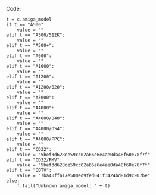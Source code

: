Code:

    t = c.amiga_model
    if t == "A500":
        value = ""
    elif t == "A500/512K":
        value = ""
    elif t == "A500+":
        value = ""
    elif t == "A600":
        value = ""
    elif t == "A1000":
        value = ""
    elif t == "A1200":
        value = ""
    elif t == "A1200/020":
        value = ""
    elif t == "A3000":
        value = ""
    elif t == "A4000":
        value = ""
    elif t == "A4000/040":
        value = ""
    elif t == "A4000/OS4":
        value = ""
    elif t == "A4000/PPC":
        value = ""
    elif t == "CD32":
        value = "5bef3d628ce59cc02a66e6e4ae0da48f60e78f7f"
    elif t == "CD32/FMV":
        value = "5bef3d628ce59cc02a66e6e4ae0da48f60e78f7f"
    elif t == "CDTV":
        value = "7ba40ffa17e500ed9fed041f3424bd81d9c907be"
    else:
        f.fail("Unknown amiga_model: " + t)

